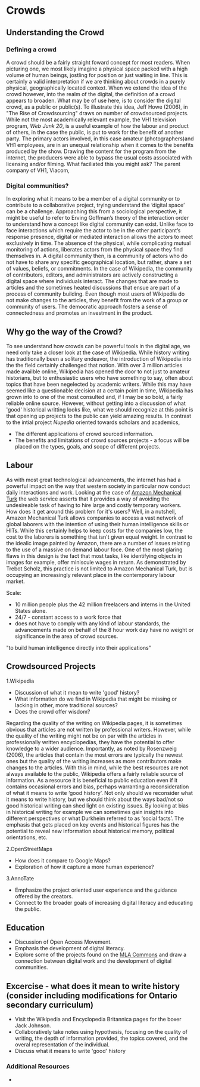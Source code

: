 # Crowds 

## Understanding the Crowd

### Defining a crowd 
 
A crowd should be a fairly straight foward concept for most readers. When picturing one, we most likely imagine a physical space packed with a high volume of human beings, jostling for position or just waiting in line. This is certainly a valid interpretation if we are thinking about crowds in a purely physical, geographically located context. When we extend the idea of the crowd however, into the realm of the digital, the definition of a crowd appears to broaden. What may be of use here, is to consider the digital crowd, as a public or public(s). To illustrate this idea, Jeff Howe (2006), in "The Rise of Crowdsourcing" draws on number of crowdsourced projects. While not the most academically relevant example, the VH1 television program, *Web Junk 20*, is a useful example of how the labour and product of others, in the case the public, is put to work for the benefit of another party. The primary actors involved, in this case amateur (photographers)and VH1 employees, are in an unequal relationship when it comes to the benefits produced by the show. Drawing the content for the program from the internet, the producers were able to bypass the usual costs associated with licensing and/or filming. What faciliated this you might ask? The parent company of VH1, Viacom, 

### Digital communities?

In exploring what it means to be a member of a digital community or to contribute to a collaborative project, trying understand the ‘digital space’ can be a challenge. Approaching this from a sociological perspective, it might be useful to refer to Erving Goffman’s theory of the interaction order to understand how a concept like digital community can exist. Unlike face to face interactions which require the actor to be in the other participant’s response presence, digital or mediated interaction allows the actors to meet exclusively in time. The absence of the physical, while complicating mutual monitoring of actions, liberates actors from the physical space they find themselves in. A digital community then, is a community of actors who do not have to share any specific geographical location, but rather, share a set of values, beliefs, or commitments. In the case of Wikipedia, the community of contributors, editors, and administrators are actively constructing a digital space where individuals interact. The changes that are made to articles and the sometimes heated discussions that ensue are part of a process of community building. Even though most users of Wikipedia do not make changes to the articles, they benefit from the work of a group or community of users. The democratic approach fosters a sense of connectedness and promotes an investment in the product.

## Why go the way of the Crowd?

To see understand how crowds can be powerful tools in the digital age, we need only take a closer look at the case of Wikipedia. While history writing has traditionally been a solitary endeavor, the introduction of Wikipedia into the the field certainly challenged that notion. With over 3 million articles made availble online, Wikipedia has opened the door to not just to amateur historians, but to enthusiastic users who have something to say, often about topics that have been negelected by academic writers. While this may have seemed like a questionable decision at a certain point in time, Wikipedia has grown into to one of the most consulted and, if I may be so bold, a fairly reliable online source. However, without getting into a discussion of what 'good' historical writting looks like, what we should recognize at this point is that opening up projects to the public can yield amazing results. In contrast to the intial project *Nupedia* oriented towards scholars and academics, 

- The different applications of crowd sourced information. 
- The benefits and limitations of crowd sources projects - a focus will be placed on the types, goals, and scope of different projects. 

## Labour 
As with most great technological advancements, the internet has had a powerful impact on the way that western society in particular now conduct daily interactions and work. Looking at the case of [Amazon Mechanical Turk](https://www.mturk.com/) the web service asserts that it provides a way of avoiding the undesireable task of having to hire large and costly temporary workers. How does it get around this problem for it's users? Well, in a nutshell, Amazon Mechanical Turk allows companies to access a vast network of global laborers with the intention of using their human intelligence skills or HITs. While this certainly helps to keep costs for the companies low, the cost to the laborers is something that isn't given equal weight. In contrast to the idealic image painted by Amazon, there are a number of issues relating to the use of a massive on demand labour foce. One of the most glaring flaws in this design is the fact that most tasks, like identifying objects in images for example, offer miniscule wages in return. As demonstrated by Trebot Scholz, this practice is not limited to Amazon Mechanical Turk, but is occupying an increasingly relevant place in the contemporary labour market. 

Scale: 
- 10 million people plus the 42 million freelacers and interns in the United States alone. 
- 24/7 - constant access to a work force that 
- does not have to comply with any kind of labour standards, the advancements made on behalf of the 8 hour work day have no weight or significance in the area of crowd sources. 

"to build human intelligence directly into their applications"

## Crowdsourced Projects

1.Wikipedia 
- Discussion of what it mean to write 'good' history? 
- What information do we find in Wikipedia that might be missing or lacking in other, more traditional sources?
- Does the crowd offer wisdom?

Regarding the quality of the writing on Wikipedia pages, it is sometimes obvious that articles are not written by professional writers. However, while the quality of the writing might not be on par with the articles in professionally written encyclopedias, they have the potential to offer knowledge to a wider audience. Importantly, as noted by Rosenzweig (2006), the articles that contain the most errors are typically the newest ones but the quality of the writing increases as more contributors make changes to the articles. With this in mind, while the best resources are not always available to the public, Wikipedia offers a fairly reliable source of information. As a resource it is beneficial to public education even if it contains occasional errors and bias, perhaps warranting a reconsideration of what it means to write ‘good history’. Not only should we reconsider what it means to write history, but we should think about the ways bad/not so good historical writing can shed light on existing issues. By looking at bias in historical writing for example we can sometimes gain insights into different perspectives or what Durkheim referred to as ‘social facts’. The emphasis that gets placed on key events and historical figures has the potential to reveal new information about historical memory, political orientations, etc.

2.OpenStreetMaps
- How does it compare to Google Maps?
- Exploration of how it capture a more human experience?

3.AnnoTate 
- Emphasize the project oriented user experience and the guidance offered by the creators. 
- Connect to the broader goals of increasing digital literacy and educating the public. 

## Education 
- Discussion of Open Access Movement. 
- Emphasis the development of digital literacy. 
- Explore some of the projects found on the [MLA Commons](https://digitalpedagogy.mla.hcommons.org/keywords/community/) and draw a connection between digital work and the development of digital communities. 

## Excercise - what does it mean to write history (consider including modifications for Ontario secondary curriculum) 
- Visit the Wikipedia and Encyclopedia Britannica pages for the boxer Jack Johnson. 
- Collaboratively take notes using hypothesis, focusing on the quality of writing, the depth of information provided, the topics covered, and the overal representation of the individual. 
- Discuss what it means to write 'good' history 

### Additional Resources 
- 
